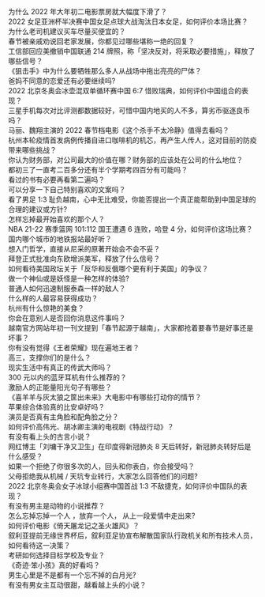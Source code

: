 为什么 2022 年大年初二电影票房就大幅度下滑了？  
2022 女足亚洲杯半决赛中国女足点球大战淘汰日本女足，如何评价本场比赛？  
为什么老司机建议买车尽量买便宜的？  
春节被亲戚劝说回老家发展，你都见过哪些堪称一绝的回复？  
工信部回应美撤销中国联通 214 牌照，称「坚决反对，将采取必要措施」，释放了哪些信号？  
《狙击手》中为什么要牺牲那么多人从战场中拖出亮亮的尸体？  
爸妈不同意的恋爱还有必要继续吗?  
2022 北京冬奥会冰壶混双单循环赛中国 6:7 惜败瑞典，如何评价中国组合的表现？  
三星手机每次对比评测都数据较好，可惜中国内地买的人不多，算劣币驱逐良币吗？  
马丽、魏翔主演的 2022 春节档电影《这个杀手不太冷静》值得去看吗？  
杭州本轮疫情首发病例传播自进口咖啡机的机芯，再产生人传人，这对目前的防疫带来哪些挑战？  
你认为财务部，对公司最大的价值在哪？财务部的应该处在公司的什么地位？  
都初三了一直考二百多分还有半个学期考四百分有可能吗？  
看过的书有必要再看第二遍吗？  
可以分享一下自己特别喜欢的文案吗？  
看了男足 1:3 耻负越南，心中无比难受，你能否提出一个真正能帮助到中国足球的合理的建议或方针?  
怎样忘掉最开始喜欢的那个人？  
NBA 21-22 赛季篮网 101:112 国王遭遇 6 连败，哈登 4 分，如何评价这场比赛？  
国内哪个城市的地铁报站最好听？  
想入门哲学，直接从尼采的原著开始会不会不妥？  
拜登正式批准向东欧增派美军，释放了什么信号？  
如何看待美国政坛关于「反华和反俄哪个更有利于美国」的争议？  
做一个神仙或是妖怪是一种怎样的体验?  
普通人如何迅速制服泰森一样的敌人？  
什么样的人最容易获得成功？  
杭州有什么惊艳的美食？  
你会在意别人是否回你消息这件事吗？  
越南官方网站年初一刊文提到「春节起源于越南」，大家都抢着要春节是好事还是坏事？  
你有没有觉得《王者荣耀》现在遍地王者？  
高三，支撑你们的是什么？  
现实生活中有真正的传武大师吗？  
300 元以内的蓝牙耳机有什么推荐的？  
激励人的正能量阳光句子有哪些？  
《喜羊羊与灰太狼之筐出未来》大电影中有哪些打动你的情节？  
苹果综合体验真的比安卓好吗？  
演员是否真有主角脸和配角脸之分？  
如何评价高伟光、胡冰卿主演的电视剧《特战行动》？  
有没有看上头的古言小说？  
网红博主「刘墉干净又卫生」在印度得新冠肺炎 8 天后转好，新冠肺炎转好后是什么感受？  
如果一个拒绝了你很多次的人，回头和你表白，你会接受吗？  
父母拒绝我从机械 / 天坑专业转行，大家怎么回答他们的问题?  
2022 北京冬奥会女子冰球小组赛中国首战 1:3 不敌捷克，如何评价中国队的表现？  
有没有男主是动物的小说推荐？  
怎么忘掉忘掉一个人 ，放弃一个人， 从上一段爱情中走出来?  
如何评价电影《倚天屠龙记之圣火雄风》？  
叙利亚提前无缘世界杯后，叙利亚足协宣布解散国家队行政机关和所有技术人员，如何看待这一决策？  
考研如何选择目标学校及专业？  
《奇迹·笨小孩》真的好看吗？  
男生心里是不是都有一个忘不掉的白月光?  
有没有男女主互动很甜，越看越上头的小说？  
